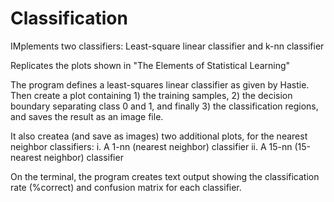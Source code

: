 # Classification
 IMplements two classifiers: Least-square linear classifier and k-nn classifier
 
 Replicates the plots shown in "The Elements of Statistical Learning" 
 
 The program defines a least-squares linear classifier as given by Hastie. Then create a plot containing 1) the training samples, 2) the decision boundary separating class 0 and 1, and finally 3) the classification regions, and saves the result as an image file.
 
 It also createa (and save as images) two additional plots, for the nearest neighbor classifiers:
 i.   A 1-nn (nearest neighbor) classifier
 ii.  A 15-nn (15-nearest neighbor) classifier

On the terminal, the program creates text output showing the classification rate (%correct) and confusion matrix for each classifier. 
